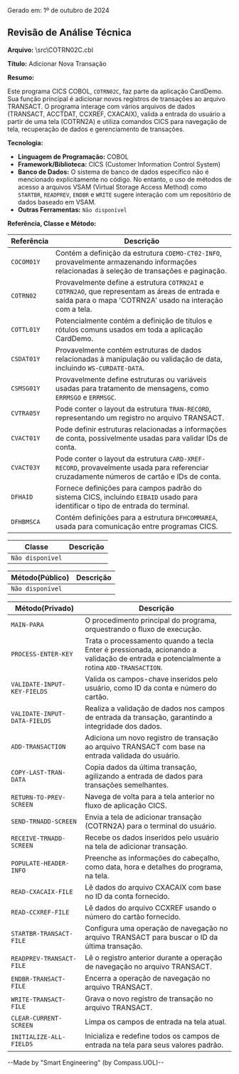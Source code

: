 Gerado em: 1º de outubro de 2024

## Revisão de Análise Técnica

**Arquivo:**  \src\COTRN02C.cbl

**Título:**  Adicionar Nova Transação

**Resumo:** 

Este programa CICS COBOL, `COTRN02C`, faz parte da aplicação CardDemo. Sua função principal é adicionar novos registros de transações ao arquivo TRANSACT. O programa interage com vários arquivos de dados (TRANSACT, ACCTDAT, CCXREF, CXACAIX), valida a entrada do usuário a partir de uma tela (COTRN2A) e utiliza comandos CICS para navegação de tela, recuperação de dados e gerenciamento de transações.

**Tecnologia:**

* **Linguagem de Programação:** COBOL
* **Framework/Biblioteca:** CICS (Customer Information Control System)
* **Banco de Dados:**  O sistema de banco de dados específico não é mencionado explicitamente no código. No entanto, o uso de métodos de acesso a arquivos VSAM (Virtual Storage Access Method) como `STARTBR`, `READPREV`, `ENDBR` e `WRITE` sugere interação com um repositório de dados baseado em VSAM.
* **Outras Ferramentas:** `Não disponível`

**Referência, Classe e Método:**

| Referência | Descrição |
|---|---|
| `COCOM01Y` | Contém a definição da estrutura `CDEMO-CT02-INFO`, provavelmente armazenando informações relacionadas à seleção de transações e paginação. |
| `COTRN02` | Provavelmente define a estrutura `COTRN2AI` e `COTRN2AO`, que representam as áreas de entrada e saída para o mapa 'COTRN2A' usado na interação com a tela. |
| `COTTL01Y` | Potencialmente contém a definição de títulos e rótulos comuns usados em toda a aplicação CardDemo. |
| `CSDAT01Y` | Provavelmente contém estruturas de dados relacionadas à manipulação ou validação de data, incluindo `WS-CURDATE-DATA`. |
| `CSMSG01Y` | Provavelmente define estruturas ou variáveis usadas para tratamento de mensagens, como `ERRMSGO` e `ERRMSGC`. |
| `CVTRA05Y` | Pode conter o layout da estrutura `TRAN-RECORD`, representando um registro no arquivo TRANSACT. |
| `CVACT01Y` | Pode definir estruturas relacionadas a informações de conta, possivelmente usadas para validar IDs de conta.  |
| `CVACT03Y` | Pode conter o layout da estrutura `CARD-XREF-RECORD`, provavelmente usada para referenciar cruzadamente números de cartão e IDs de conta. |
| `DFHAID` | Fornece definições para campos padrão do sistema CICS, incluindo `EIBAID` usado para identificar o tipo de entrada do terminal. |
| `DFHBMSCA` | Contém definições para a estrutura `DFHCOMMAREA`, usada para comunicação entre programas CICS. |


| Classe | Descrição |
|---|---|
| `Não disponível` |  |

| Método(Público) | Descrição |
|---|---|
| `Não disponível` |  |

| Método(Privado) | Descrição |
|---|---|
| `MAIN-PARA` | O procedimento principal do programa, orquestrando o fluxo de execução. |
| `PROCESS-ENTER-KEY` | Trata o processamento quando a tecla Enter é pressionada, acionando a validação de entrada e potencialmente a rotina `ADD-TRANSACTION`. |
| `VALIDATE-INPUT-KEY-FIELDS` | Valida os campos-chave inseridos pelo usuário, como ID da conta e número do cartão. |
| `VALIDATE-INPUT-DATA-FIELDS` | Realiza a validação de dados nos campos de entrada da transação, garantindo a integridade dos dados. |
| `ADD-TRANSACTION` | Adiciona um novo registro de transação ao arquivo TRANSACT com base na entrada validada do usuário. |
| `COPY-LAST-TRAN-DATA` | Copia dados da última transação, agilizando a entrada de dados para transações semelhantes. |
| `RETURN-TO-PREV-SCREEN` | Navega de volta para a tela anterior no fluxo de aplicação CICS. |
| `SEND-TRNADD-SCREEN` | Envia a tela de adicionar transação (COTRN2A) para o terminal do usuário. |
| `RECEIVE-TRNADD-SCREEN` | Recebe os dados inseridos pelo usuário na tela de adicionar transação. |
| `POPULATE-HEADER-INFO` | Preenche as informações do cabeçalho, como data, hora e detalhes do programa, na tela. |
| `READ-CXACAIX-FILE` | Lê dados do arquivo CXACAIX com base no ID da conta fornecido. |
| `READ-CCXREF-FILE` | Lê dados do arquivo CCXREF usando o número do cartão fornecido. |
| `STARTBR-TRANSACT-FILE` | Configura uma operação de navegação no arquivo TRANSACT para buscar o ID da última transação. |
| `READPREV-TRANSACT-FILE` | Lê o registro anterior durante a operação de navegação no arquivo TRANSACT. |
| `ENDBR-TRANSACT-FILE` | Encerra a operação de navegação no arquivo TRANSACT. |
| `WRITE-TRANSACT-FILE` | Grava o novo registro de transação no arquivo TRANSACT. |
| `CLEAR-CURRENT-SCREEN` | Limpa os campos de entrada na tela atual. |
| `INITIALIZE-ALL-FIELDS` | Inicializa e redefine todos os campos de entrada na tela para seus valores padrão. |

--Made by "Smart Engineering" (by Compass.UOL)--